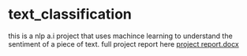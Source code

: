 # text_classification
this is a nlp a.i project that uses machince learning to understand the sentiment of a piece of text.  full project report here
[project report.docx](https://github.com/azharyy/text_classification/files/8692677/project.report.docx)
